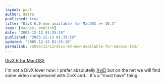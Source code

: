 ```yaml
---
layout: post
author: detro
published: true
title: "DivX 6.0 now available for MacOSX >= 10.3"
tags: [macosx, english]
date: "2005-12-13 01:35:10"
published: "2005-12-13 01:35:10"
updated: "2005-12-13 01:35:10"
permalink: /2005/12/13/divx-60-now-available-for-macosx-103/
---
```


<a href="http://www.divx.com/divx/mac/?hpbanners=divx6mac">DivX 6 for MacOSX</a>

I'm not a DivX lover now: I prefer absolutelly <a href="http://en.wikipedia.org/wiki/XviD">XviD</a> but on the net we will find some video compressed with DivX and... it's a "must have" thing.
